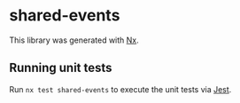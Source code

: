 # shared-events

This library was generated with [Nx](https://nx.dev).

## Running unit tests

Run `nx test shared-events` to execute the unit tests via [Jest](https://jestjs.io).

